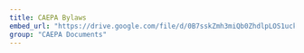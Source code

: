 ```yaml
---
title: CAEPA Bylaws
embed_url: "https://drive.google.com/file/d/0B7sskZmh3miQb0ZhdlpLOS1uckU/preview"
group: "CAEPA Documents"
---
```

